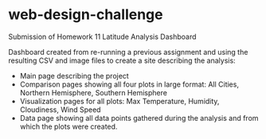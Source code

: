 # web-design-challenge
Submission of Homework 11 Latitude Analysis Dashboard

Dashboard created from re-running a previous assignment and using the resulting CSV and image files to create a site describing the analysis:

* Main page describing the project
* Comparison pages showing all four plots in large format: All Cities, Northern Hemisphere, Southern Hemisphere
* Visualization pages for all plots: Max Temperature, Humidity, Cloudiness, Wind Speed
* Data page showing all data points gathered during the analysis and from which the plots were created.
